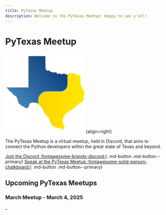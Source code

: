 ```yaml
---
title: PyTexas Meetup
description: Welcome to the PyTexas Meetup! Happy to see y'all!
---
```


# PyTexas Meetup


![PyTexas Logo](assets/images/pytexas-logo.png){align=right}

The PyTexas Meetup is a virtual meetup, held in Discord, that aims to 
connect the Python developers within the great state
of Texas and beyond. 

[Join the Discord :fontawesome-brands-discord:](https://discord.gg/jNPAbcNukj){ .md-button .md-button--primary}
[Speak at the PyTexas Meetup :fontawesome-solid-person-chalkboard:](https://forms.gle/a9WrW7wJSkPCCG437){ .md-button .md-button--primary}

## Upcoming PyTexas Meetups

### March Meetup - March 4, 2025

#### <!-- Title --> - <!-- Author -->

<!-- Talk Description -->

<!-- Avatar -->
<!-- ![Dishant Sethi Avatar](https://avatars.githubusercontent.com/u/31399916){: style="height:150px;width:150px" align=left} -->

*<!-- Speaker Bio -->*
